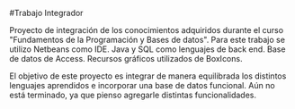 #Trabajo Integrador 

Proyecto de integración de los conocimientos adquiridos durante el curso "Fundamentos de la Programación y Bases de datos".
Para este trabajo se utilizo Netbeans como IDE.
Java y SQL como lenguajes de back end.
Base de datos de Access.
Recursos gráficos utilizados de BoxIcons.

El objetivo de este proyecto es integrar de manera equilibrada los distintos lenguajes aprendidos e incorporar una base de datos funcional.
Aún no está terminado, ya que pienso agregarle distintas funcionalidades.



